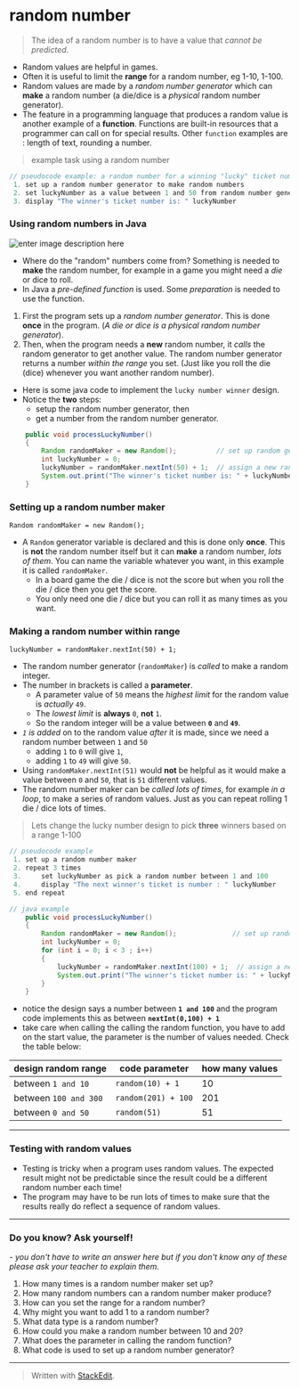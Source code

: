 # random number
> The idea of a random number is to have a value that *cannot be predicted*.
- Random values are helpful in games. 
- Often it is useful to limit the **range** for a random number, eg 1-10, 1-100.
- Random values are made by a *random number generator* which can **make** a random number (a die/dice is a *physical* random number generator).
- The feature in a programming language that produces a random value is another example of a **function**. Functions are built-in resources that a programmer can call on for special results. Other `function` examples are : length of text, rounding a number.
> example task using a random number
```java
// pseudocode example: a random number for a winning "lucky" ticket number
 1. set up a random number generator to make random numbers 
 2. set luckyNumber as a value between 1 and 50 from random number generator 
 3. display "The winner's ticket number is: " luckyNumber
```

### Using random numbers in Java
![enter image description here](https://jnet.i.lithium.com/t5/image/serverpage/image-id/11008i36484DF65A488169/image-size/medium?v=mpbl-1&px=-1)
 - Where do the "random" numbers come from? Something is needed to **make** the random number, for example in a game you might need a *die* or dice to roll.
 - In Java a *pre-defined function* is used. Some *preparation* is needed to use the function. 

1. First the program sets up a *random number generator*. This is done **once** in the program. (*A die or dice is a physical random number generator*).
2. Then, when the program needs a **new** random number, it *calls* the random generator to get another value. The random number generator returns a number *within the range* you set. (Just like you roll the die (dice) whenever you want another random number).

- Here is some java code to implement the `lucky number winner` design.
- Notice the **two** steps: 
  - setup the random number generator, then 
  - get a number from the random number generator.

```java
    public void processLuckyNumber() 
    {
        Random randomMaker = new Random();			// set up random generator
        int luckyNumber = 0;
        luckyNumber = randomMaker.nextInt(50) + 1;  // assign a new random value in range
        System.out.print("The winner's ticket number is: " + luckyNumber");
    }
```
### Setting up a random number maker 
`Random randomMaker = new Random();`
- A `Random` generator variable is declared and this is done only **once**. This is **not** the random number itself but it can **make** a random number, *lots of them*. You can name the variable whatever you want, in this example it is called `randomMaker`.
  - In a board game the die / dice is not the score but when you roll the die / dice then you get the score. 
  - You only need one die / dice but you can roll it as many times as you want. 

### Making a random number within range
`luckyNumber = randomMaker.nextInt(50) + 1;`
- The random number generator (`randomMaker`) is *called* to make a random integer.
- The number in brackets is called a **parameter**.
  - A parameter value of `50` means the *highest limit* for the random value is *actually* `49`. 
  - The *lowest limit* is **always** `0`, **not** `1`. 
  - So the random integer will be a value between **`0`** and **`49`**. 
- *`1` is added* on to the random value *after* it is made, since we need a random number between `1` and `50` 
  - adding `1` to `0` will give `1`, 
  - adding `1` to `49` will give `50`.
- Using `randomMaker.nextInt(51)` would **not** be helpful as it would make a value between `0` and `50`, that is `51` different values.
- The random number maker can be *called lots of times*, for example *in a loop*, to make a series of random values. Just as you can repeat rolling 1 die / dice lots of times.

> Lets change the lucky number design to pick **three** winners based on a range 1-100

```java
// pseudocode example
 1. set up a random number maker 
 2. repeat 3 times
 3.     set luckyNumber as pick a random number between 1 and 100 
 4.     display "The next winner's ticket is number : " luckyNumber
 5. end repeat
```

```java
// java example
    public void processLuckyNumber() 
    {
        Random randomMaker = new Random();			    // set up random generator
        int luckyNumber = 0;
        for (int i = 0; i < 3 ; i++)
        {
	        luckyNumber = randomMaker.nextInt(100) + 1;  // assign a new random value in range
	        System.out.print("The winner's ticket number is: " + luckyNumber");
        }
    }
```
- notice the design says a number between **`1 and 100`** and the program code implements this as between **`nextInt(0,100) + 1`**
- take care when calling the calling the random function, you have to add on the start value, the parameter is the number of values needed. Check the table below:

|design random range|code parameter| how many values|
|--|--|--|
|between `1 and 10`|`random(10) + 1`|10 |
|between `100 and 300`|`random(201) + 100`|201 |
|between `0 and 50`|`random(51)`|51 |
---

### Testing with random values

- Testing is tricky when a program uses random values. The expected result might not be predictable since the result could be a different random number each time!
- The program may have to be run lots of times to make sure that the results really do reflect a sequence of random values.
---

### Do you know? Ask yourself!
*- you don't have to write an answer here but if you don't know any of these please ask your teacher to explain them.*
 1. How many times is a random number maker set up?
 2. How many random numbers can a random number maker produce?
 3. How can you set the range for a random number?
 4. Why might you want to add 1 to a random number?
 5. What data type is a random number?
 6. How could you make a random number between 10 and 20?
 7. What does the parameter in calling the random function?
 8. What code is used to set up a random number generator?
---
> Written with [StackEdit](https://stackedit.io/).
<!--stackedit_data:
eyJoaXN0b3J5IjpbLTIxMjU3MDU5MTBdfQ==
-->